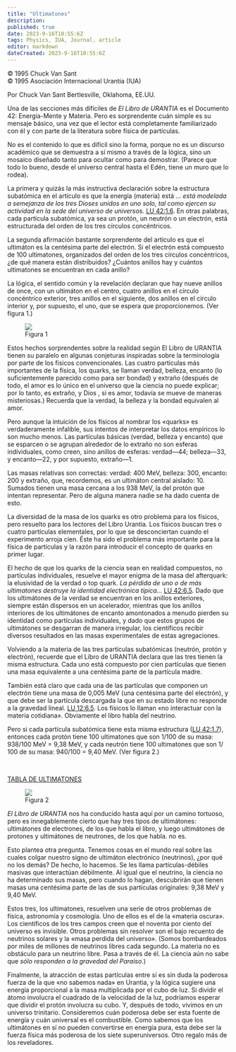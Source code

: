 ```yaml
---
title: "Ultimatones"
description: 
published: true
date: 2023-9-16T10:55:6Z
tags: Physics, IUA, Journal, article
editor: markdown
dateCreated: 2023-9-16T10:55:6Z
---
```


<p class="v-card tema v-sheet--gris claro aclarar-3 px-2">© 1995 Chuck Van Sant<br>© 1995 Asociación Internacional Urantia (IUA)</p>

Por Chuck Van Sant
Bertlesville, Oklahoma, EE.UU.

Una de las secciones más difíciles de _El Libro de URANTIA_ es el Documento 42: Energía-Mente y Materia. Pero es sorprendente cuán simple es su mensaje básico, una vez que el lector está completamente familiarizado con él y con parte de la literatura sobre física de partículas.

No es el contenido lo que es difícil sino la forma, porque no es un discurso académico que se demuestra a sí mismo a través de la lógica, sino un mosaico diseñado tanto para ocultar como para demostrar. (Parece que todo lo bueno, desde el universo central hasta el Edén, tiene un muro que lo rodea).

La primera y quizás la más instructiva declaración sobre la estructura subatómica en el artículo es que la energía (materia) está _... está modelada a semejanza de los tres Dioses unidos en uno solo, tal como ejercen su actividad en la sede del universo de universos._ [LU 42:1.6](/es/The_Urantia_Book/42#p1_6). En otras palabras, cada partícula subatómica, ya sea un protón, un neutrón o un electrón, está estructurada del orden de los tres círculos concéntricos.

La segunda afirmación bastante sorprendente del artículo es que el ultimáton es la centésima parte del electrón. Si el electrón está compuesto de 100 ultimatones, organizados del orden de los tres círculos concéntricos, ¿de qué manera están distribuidos? ¿Cuántos anillos hay y cuántos ultimatones se encuentran en cada anillo?

La lógica, el sentido común y la revelación declaran que hay nueve anillos de once, con un ultimáton en el centro, cuatro anillos en el círculo concéntrico exterior, tres anillos en el siguiente, dos anillos en el círculo interior y, por supuesto, el uno, que se espera que proporcionemos. (Ver figura 1.)

<figure id="Figure_1" class="image urantiapedia image-style-align-right">
<img src="/image/article/IUA_Journal/ultimatons.jpg">
<figcaption>Figura 1</figcaption>
</figure>

Estos hechos sorprendentes sobre la realidad según El Libro de URANTIA tienen su paralelo en algunas conjeturas inspiradas sobre la terminología por parte de los físicos convencionales. Las cuatro partículas más importantes de la física, los quarks, se llaman verdad, belleza, encanto (lo suficientemente parecido como para ser bondad) y extraño (después de todo, el amor es lo único en el universo que la ciencia no puede explicar; por lo tanto, es extraño, y Dios , si es amor, todavía se mueve de maneras misteriosas.) Recuerda que la verdad, la belleza y la bondad equivalen al amor.

Pero aunque la intuición de los físicos al nombrar los «quarks» es verdaderamente infalible, sus intentos de interpretar los datos empíricos lo son mucho menos. Las partículas básicas (verdad, belleza y encanto) que se esparcen o se agrupan alrededor de lo extraño no son esferas individuales, como creen, sino anillos de esferas: verdad—44; belleza—33, y encanto—22, y por supuesto, extraño—1.

Las masas relativas son correctas: verdad: 400 MeV, belleza: 300, encanto: 200 y extraño, que, recordemos, es un ultimáton central aislado: 10. Sumados tienen una masa cercana a los 938 MeV, la del protón que intentan representar. Pero de alguna manera nadie se ha dado cuenta de esto.

La diversidad de la masa de los quarks es otro problema para los físicos, pero resuelto para los lectores del Libro Urantia. Los físicos buscan tres o cuatro partículas elementales, por lo que se desconciertan cuando el experimento arroja cien. Éste ha sido el problema más importante para la física de partículas y la razón para introducir el concepto de quarks en primer lugar.

El hecho de que los quarks de la ciencia sean en realidad compuestos, no partículas individuales, resuelve el mayor enigma de la masa del afterquark: la elusividad de la verdad o top quark. _La pérdida de uno o de más ultimatones destruye la identidad electrónica típica..._ [LU 42:6.5](/es/The_Urantia_Book/42#p6_5). Dado que los ultimátones de la verdad se encuentran en los anillos exteriores, siempre están dispersos en un acelerador, mientras que los anillos interiores de los ultimátones de encanto amontonados a menudo pierden su identidad como partículas individuales, y dado que estos grupos de ultimátones se desgarran de manera irregular, los científicos recibir diversos resultados en las masas experimentales de estas agregaciones.

Volviendo a la materia de las tres partículas subatómicas (neutrón, protón y electrón), recuerde que el Libro de URANTIA declara que las tres tienen la misma estructura. Cada uno está compuesto por cien partículas que tienen una masa equivalente a una centésima parte de la partícula madre.

También está claro que cada una de las partículas que componen un electrón tiene una masa de 0,005 MeV (una centésima parte del electrón), y que debe ser la partícula descargada la que en su estado libre no responde a la gravedad lineal. [LU 12:6.5](/es/The_Urantia_Book/12#p6_5). Los físicos lo llaman «no interactuar con la materia cotidiana». Obviamente el libro habla del neutrino.

Pero si cada partícula subatómica tiene esta misma estructura ([LU 42:1.7](/es/The_Urantia_Book/42#p1_7)), entonces cada protón tiene 100 ultimatones que son 1/100 de su masa: 938/100 MeV = 9,38 MeV, y cada neutrón tiene 100 ultimatones que son 1/ 100 de su masa: 940/100 = 9,40 MeV. (Ver figura 2.)

<br style="clear:both;"/>

<ins>TABLA DE ULTIMATONES</ins>

<figure id="Figure_2" class="image urantiapedia">
<img src="/image/article/IUA_Journal/ultimatons-table.jpg">
<figcaption>Figura 2</figcaption>
</figure>

_El Libro de URANTIA_ nos ha conducido hasta aquí por un camino tortuoso, pero es innegablemente cierto que hay tres tipos de ultimátones: ultimátones de electrones, de los que habla el libro, y luego ultimátones de protones y ultimátones de neutrones, de los que habla. no es.

Esto plantea otra pregunta. Tenemos cosas en el mundo real sobre las cuales colgar nuestro signo de ultimáton electrónico (neutrinos), ¿por qué no los demás? De hecho, lo hacemos. Se les llama partículas-débiles masivas que interactúan débilmente. Al igual que el neutrino, la ciencia no ha determinado sus masas, pero cuando lo hagan, descubrirán que tienen masas una centésima parte de las de sus partículas originales: 9,38 MeV y 9,40 MeV.

Estos tres, los ultimatones, resuelven una serie de otros problemas de física, astronomía y cosmología. Uno de ellos es el de la «materia oscura». Los científicos de los tres campos creen que el noventa por ciento del universo es invisible. Otros problemas sin resolver son el bajo recuento de neutrinos solares y la «masa perdida del universo». (Somos bombardeados por miles de millones de neutrinos libres cada segundo. La materia no es obstáculo para un neutrino libre. Pasa a través de él. La ciencia aún no sabe que _sólo responden a la gravedad del Paraíso_.)

Finalmente, la atracción de estas partículas entre sí es sin duda la poderosa fuerza de la que «no sabemos nada» en Urantia, y la lógica sugiere una energía proporcional a la masa multiplicada por el cubo de luz. Si dividir el átomo involucra el cuadrado de la velocidad de la luz, podríamos esperar que dividir el protón involucra su cubo. Y, después de todo, vivimos en un universo trinitario. Consideremos cuán poderosa debe ser esta fuente de energía y cuán universal es el combustible. Como sabemos que los ultimátones en sí no pueden convertirse en energía pura, esta debe ser la fuerza física más poderosa de los siete superuniversos. Otro regalo más de los reveladores.
